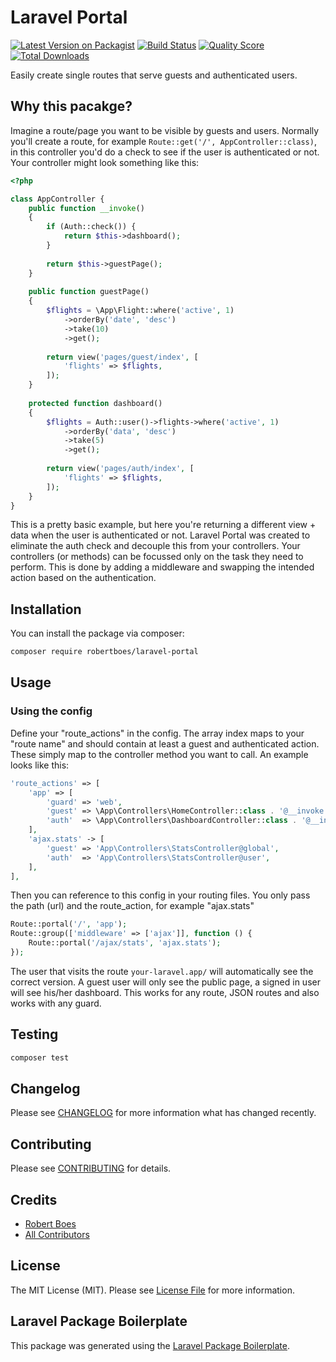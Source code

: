 # Laravel Portal

[![Latest Version on Packagist](https://img.shields.io/packagist/v/robertboes/laravel-portal.svg?style=flat-square)](https://packagist.org/packages/robertboes/laravel-portal)
[![Build Status](https://img.shields.io/travis/robertboes/laravel-portal/master.svg?style=flat-square)](https://travis-ci.org/robertboes/laravel-portal)
[![Quality Score](https://img.shields.io/scrutinizer/g/robertboes/laravel-portal.svg?style=flat-square)](https://scrutinizer-ci.com/g/robertboes/laravel-portal)
[![Total Downloads](https://img.shields.io/packagist/dt/robertboes/laravel-portal.svg?style=flat-square)](https://packagist.org/packages/robertboes/laravel-portal)

Easily create single routes that serve guests and authenticated users.

## Why this pacakge?

Imagine a route/page you want to be visible by guests and users.
Normally you'll create a route, for example `Route::get('/', AppController::class)`, in this controller you'd do a check to see if the user is authenticated or not.
Your controller might look something like this:
```php
<?php

class AppController {
    public function __invoke()
    {
        if (Auth::check()) {
            return $this->dashboard();
        }
        
        return $this->guestPage();
    }
    
    public function guestPage()
    {
        $flights = \App\Flight::where('active', 1)
            ->orderBy('date', 'desc')
            ->take(10)
            ->get();
            
        return view('pages/guest/index', [
            'flights' => $flights,        
        ]);
    }
    
    protected function dashboard()
    {
        $flights = Auth::user()->flights->where('active', 1)
            ->orderBy('data', 'desc')
            ->take(5)
            ->get();
        
        return view('pages/auth/index', [
            'flights' => $flights,
        ]);
    }
}
```

This is a pretty basic example, but here you're returning a different view + data when the user is authenticated or not.
Laravel Portal was created to eliminate the auth check and decouple this from your controllers.
Your controllers (or methods) can be focussed only on the task they need to perform.
This is done by adding a middleware and swapping the intended action based on the authentication.

## Installation

You can install the package via composer:

```bash
composer require robertboes/laravel-portal
```

## Usage

### Using the config

Define your "route_actions" in the config. 
The array index maps to your "route name" and should contain at least a guest and authenticated action.
These simply map to the controller method you want to call. An example looks like this:

```php
'route_actions' => [
    'app' => [
        'guard' => 'web',
        'guest' => \App\Controllers\HomeController::class . '@__invoke',
        'auth'  => \App\Controllers\DashboardController::class . '@__invoke',
    ],
    'ajax.stats' -> [
        'guest' => 'App\Controllers\StatsController@global', 
        'auth'  => 'App\Controllers\StatsController@user',
    ],
],
```

Then you can reference to this config in your routing files.
You only pass the path (url) and the route_action, for example "ajax.stats"

``` php
Route::portal('/', 'app');
Route::group(['middleware' => ['ajax']], function () {
    Route::portal('/ajax/stats', 'ajax.stats');
});
```

The user that visits the route `your-laravel.app/` will automatically see the correct version. 
A guest user will only see the public page, a signed in user will see his/her dashboard.
This works for any route, JSON routes and also works with any guard.


## Testing

``` bash
composer test
```

## Changelog

Please see [CHANGELOG](CHANGELOG.md) for more information what has changed recently.

## Contributing

Please see [CONTRIBUTING](CONTRIBUTING.md) for details.

## Credits

- [Robert Boes](https://github.com/robertboes)
- [All Contributors](../../contributors)

## License

The MIT License (MIT). Please see [License File](LICENSE.md) for more information.

## Laravel Package Boilerplate

This package was generated using the [Laravel Package Boilerplate](https://laravelpackageboilerplate.com).
